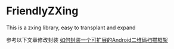 # FriendlyZXing
This is a zxing library, easy to transplant and expand

参考以下文章修改封装
[如何封装一个可扩展的Android二维码扫描框架](https://www.jianshu.com/p/71d26608c00a)